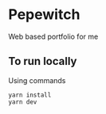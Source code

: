 # Pepewitch
Web based portfolio for me
## To run locally
Using commands
```
yarn install
yarn dev
```